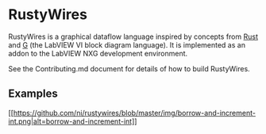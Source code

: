 # RustyWires

RustyWires is a graphical dataflow language inspired by concepts from [Rust](https://www.rust-lang.org/) and [G](https://en.wikipedia.org/en/LabVIEW) (the LabVIEW VI block diagram language).
It is implemented as an addon to the LabVIEW NXG development environment.

See the Contributing.md document for details of how to build RustyWires.

## Examples

[[https://github.com/ni/rustywires/blob/master/img/borrow-and-increment-int.png|alt=borrow-and-increment-int]]